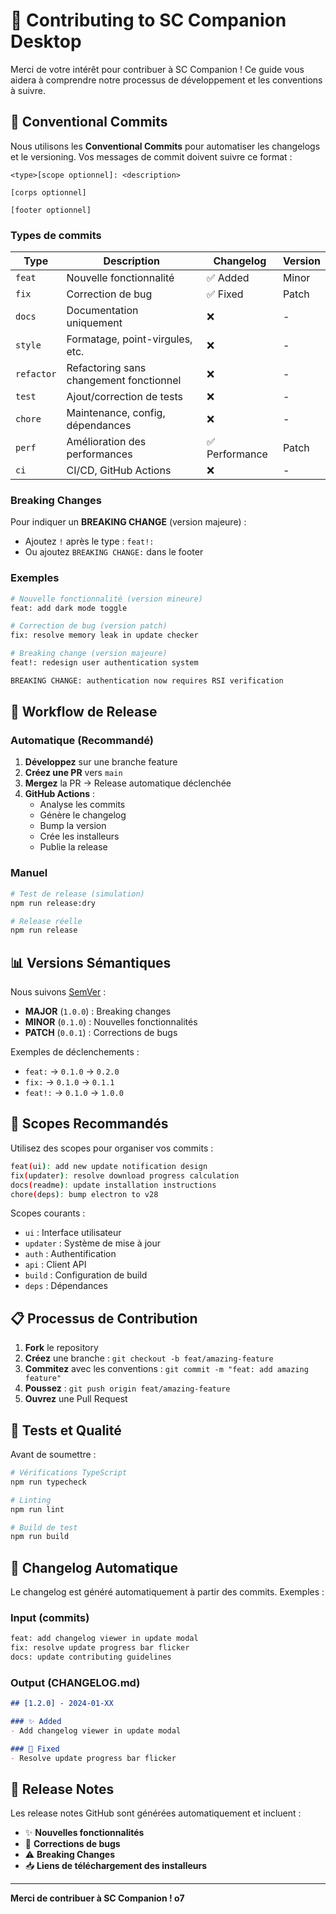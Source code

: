 # 🤝 Contributing to SC Companion Desktop

Merci de votre intérêt pour contribuer à SC Companion ! Ce guide vous aidera à comprendre notre processus de développement et les conventions à suivre.

## 📝 Conventional Commits

Nous utilisons les **Conventional Commits** pour automatiser les changelogs et le versioning. Vos messages de commit doivent suivre ce format :

```
<type>[scope optionnel]: <description>

[corps optionnel]

[footer optionnel]
```

### Types de commits

| Type | Description | Changelog | Version |
|------|-------------|-----------|---------|
| `feat` | Nouvelle fonctionnalité | ✅ Added | Minor |
| `fix` | Correction de bug | ✅ Fixed | Patch |
| `docs` | Documentation uniquement | ❌ | - |
| `style` | Formatage, point-virgules, etc. | ❌ | - |
| `refactor` | Refactoring sans changement fonctionnel | ❌ | - |
| `test` | Ajout/correction de tests | ❌ | - |
| `chore` | Maintenance, config, dépendances | ❌ | - |
| `perf` | Amélioration des performances | ✅ Performance | Patch |
| `ci` | CI/CD, GitHub Actions | ❌ | - |

### Breaking Changes

Pour indiquer un **BREAKING CHANGE** (version majeure) :
- Ajoutez `!` après le type : `feat!:`
- Ou ajoutez `BREAKING CHANGE:` dans le footer

### Exemples

```bash
# Nouvelle fonctionnalité (version mineure)
feat: add dark mode toggle

# Correction de bug (version patch)
fix: resolve memory leak in update checker

# Breaking change (version majeure)
feat!: redesign user authentication system

BREAKING CHANGE: authentication now requires RSI verification
```

## 🔄 Workflow de Release

### Automatique (Recommandé)

1. **Développez** sur une branche feature
2. **Créez une PR** vers `main`
3. **Mergez** la PR → Release automatique déclenchée
4. **GitHub Actions** :
   - Analyse les commits
   - Génère le changelog
   - Bump la version
   - Crée les installeurs
   - Publie la release

### Manuel

```bash
# Test de release (simulation)
npm run release:dry

# Release réelle
npm run release
```

## 📊 Versions Sémantiques

Nous suivons [SemVer](https://semver.org/lang/fr/) :

- **MAJOR** (`1.0.0`) : Breaking changes
- **MINOR** (`0.1.0`) : Nouvelles fonctionnalités
- **PATCH** (`0.0.1`) : Corrections de bugs

Exemples de déclenchements :
- `feat:` → `0.1.0` → `0.2.0`
- `fix:` → `0.1.0` → `0.1.1`
- `feat!:` → `0.1.0` → `1.0.0`

## 🎯 Scopes Recommandés

Utilisez des scopes pour organiser vos commits :

```bash
feat(ui): add new update notification design
fix(updater): resolve download progress calculation
docs(readme): update installation instructions
chore(deps): bump electron to v28
```

Scopes courants :
- `ui` : Interface utilisateur
- `updater` : Système de mise à jour
- `auth` : Authentification
- `api` : Client API
- `build` : Configuration de build
- `deps` : Dépendances

## 📋 Processus de Contribution

1. **Fork** le repository
2. **Créez** une branche : `git checkout -b feat/amazing-feature`
3. **Commitez** avec les conventions : `git commit -m "feat: add amazing feature"`
4. **Poussez** : `git push origin feat/amazing-feature`
5. **Ouvrez** une Pull Request

## 🧪 Tests et Qualité

Avant de soumettre :

```bash
# Vérifications TypeScript
npm run typecheck

# Linting
npm run lint

# Build de test
npm run build
```

## 📝 Changelog Automatique

Le changelog est généré automatiquement à partir des commits. Exemples :

### Input (commits)
```bash
feat: add changelog viewer in update modal
fix: resolve update progress bar flicker
docs: update contributing guidelines
```

### Output (CHANGELOG.md)
```markdown
## [1.2.0] - 2024-01-XX

### ✨ Added
- Add changelog viewer in update modal

### 🐛 Fixed  
- Resolve update progress bar flicker
```

## 🚀 Release Notes

Les release notes GitHub sont générées automatiquement et incluent :
- ✨ **Nouvelles fonctionnalités**
- 🐛 **Corrections de bugs**  
- ⚠️ **Breaking Changes**
- 📥 **Liens de téléchargement des installeurs**

---

**Merci de contribuer à SC Companion ! o7**